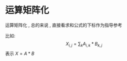 # 运算矩阵化

运算矩阵化 , 总的来说 , 直接看求和公式的下标作为指导参考

比如:
$$X_{i,j} = \sum_{k} A_{i,k} * B_{k , j}$$
表示 $X = A * B$